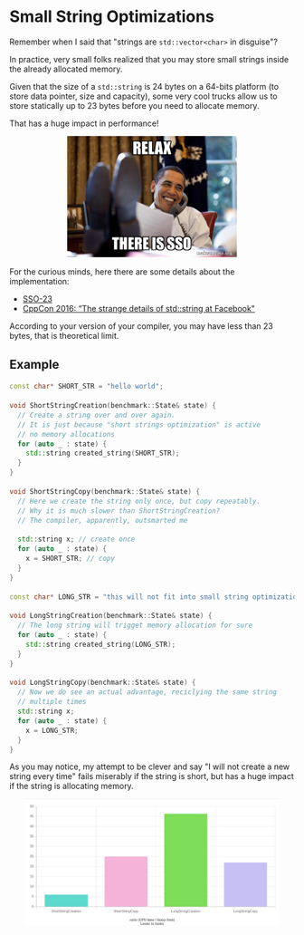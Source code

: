 # Small String Optimizations

Remember when I said that "strings are `std::vector<char>` in disguise"?

In practice, very small folks realized that you may store
small strings inside the already allocated memory.

Given that the size of a `std::string` is 24 bytes on a 64-bits
platform (to store data pointer, size and capacity), some
very cool trucks allow us to store statically up to 23 bytes
before you need to allocate memory.

That has a huge impact in performance!

<p align="center"><img src="../images/relax_sso.jpg" width="300"></p>

For the curious minds, here there are some details about the implementation:

- [SSO-23](https://github.com/elliotgoodrich/SSO-23)
- [CppCon 2016: “The strange details of std::string at Facebook"](https://www.youtube.com/watch?v=kPR8h4-qZdk)

According to your version of your compiler, you may have less than 23 bytes, that is theoretical
limit.

## Example

```C++
const char* SHORT_STR = "hello world";

void ShortStringCreation(benchmark::State& state) {
  // Create a string over and over again.
  // It is just because "short strings optimization" is active
  // no memory allocations
  for (auto _ : state) {
    std::string created_string(SHORT_STR);
  }
}

void ShortStringCopy(benchmark::State& state) {
  // Here we create the string only once, but copy repeatably.
  // Why it is much slower than ShortStringCreation?
  // The compiler, apparently, outsmarted me

  std::string x; // create once
  for (auto _ : state) {
    x = SHORT_STR; // copy
  }
}

const char* LONG_STR = "this will not fit into small string optimization";

void LongStringCreation(benchmark::State& state) {
  // The long string will trigget memory allocation for sure
  for (auto _ : state) {
    std::string created_string(LONG_STR);
  }
}

void LongStringCopy(benchmark::State& state) {
  // Now we do see an actual advantage, reciclying the same string
  // multiple times
  std::string x;
  for (auto _ : state) {
    x = LONG_STR;
  }
}
```

As you may notice, my attempt to be clever and say "I will not create a new string
every time" fails miserably if the string is short, but has a huge impact if the string
is allocating memory.

<p align="center"><img src="../images/sso_in_action.png" width="450"></p>


